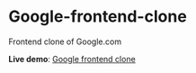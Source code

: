 # Google-frontend-clone
Frontend clone of Google.com

**Live demo**: [Google frontend clone](https://dudegfa.github.io/Scrimba-HTML-and-CSS-course-projects/)
                
